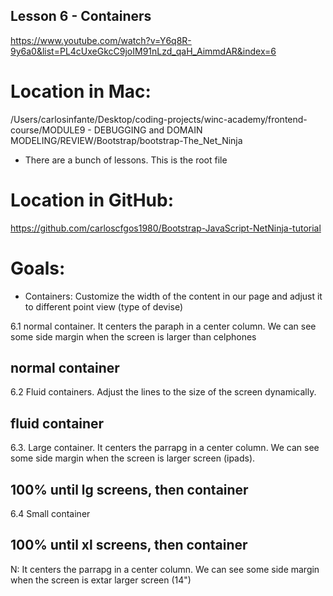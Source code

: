 ## Lesson 6 - Containers
https://www.youtube.com/watch?v=Y6q8R-9y6a0&list=PL4cUxeGkcC9joIM91nLzd_qaH_AimmdAR&index=6

# Location in Mac:
/Users/carlosinfante/Desktop/coding-projects/winc-academy/frontend-course/MODULE9 - DEBUGGING and DOMAIN MODELING/REVIEW/Bootstrap/bootstrap-The_Net_Ninja
* There are a bunch of lessons. This is the root file

# Location in GitHub:
https://github.com/carloscfgos1980/Bootstrap-JavaScript-NetNinja-tutorial

# Goals:
- Containers: Customize the width of the content in our page and adjust it to different point view (type of devise)

6.1 normal container. It centers the paraph in a center column. We can see some side margin when the screen is larger than celphones
  <div class="container my-5">
    <h2>normal container</h2>

6.2 Fluid containers. Adjust the lines to the size of the screen dynamically.
  <div class="container-fluid my-5">
  <h2>fluid container</h2>

6.3. Large container. It centers the parrapg in a center column. We can see some side margin when the screen is larger screen (ipads).
  <div class="container-lg my-5">
    <h2>100% until lg screens, then container</h2>

6.4 Small container
  <div class="container-xl my-5">
    <h2>100% until xl screens, then container</h2>
        N: It centers the parrapg in a center column. We can see some side margin when the screen is extar larger screen (14")
